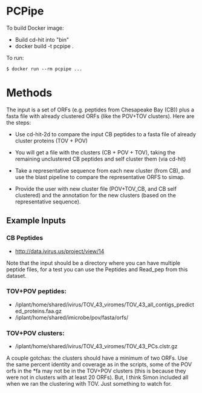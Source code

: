 # PCPipe

To build Docker image:

* Build cd-hit into "bin"
* docker build -t pcpipe .

To run:

    $ docker run --rm pcpipe ...

# Methods

The input is a set of ORFs (e.g. peptides from Chesapeake Bay (CB))
plus a fasta file with already clustered ORFs (like the POV+TOV
clusters).  Here are the steps:

* Use cd-hit-2d to compare the input CB peptides to a fasta file of already cluster proteins (TOV + POV)

* You will get a file with the clusters (CB + POV + TOV), taking the remaining unclustered CB peptides and self cluster them (via cd-hit)

* Take a representative sequence from each new cluster (from CB), and use the blast pipeline to compare the representative ORFS to simap.

* Provide the user with new cluster file (POV+TOV_CB, and CB self clustered) and the annotation for the new clusters (based on the representative sequence).

## Example Inputs

### CB Peptides

* http://data.ivirus.us/project/view/14  

Note that the input should be a directory where you can have multiple peptide files, for a test you can use the Peptides and Read_pep from this dataset.

### TOV+POV peptides:

* /iplant/home/shared/ivirus/TOV_43_viromes/TOV_43_all_contigs_predicted_proteins.faa.gz
* /iplant/home/shared/imicrobe/pov/fasta/orfs/

### TOV+POV clusters:

* /iplant/home/shared/ivirus/TOV_43_viromes/TOV_43_PCs.clstr.gz

A couple gotchas: the clusters should have a minimum of two ORFs.  Use
the same percent identity and coverage as in the scripts, some of the
POV orfs in the *fa may not be in the TOV+POV clusters (this is
because they were not in clusters with at least 20 ORFs).  But, I
think Simon included all when we ran the clustering with TOV.  Just
something to watch for.
